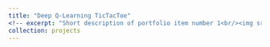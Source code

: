 ```yaml
---
title: "Deep Q-Learning TicTacToe"
<!-- excerpt: "Short description of portfolio item number 1<br/><img src='/images/500x300.png'>" -->
collection: projects
---
```


